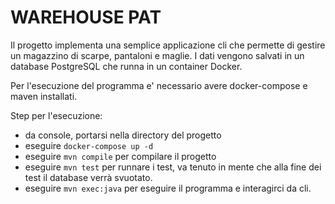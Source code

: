 # WAREHOUSE PAT

Il progetto implementa una semplice applicazione cli che permette di gestire un magazzino di scarpe, pantaloni e maglie.
I dati vengono salvati in un database PostgreSQL che runna in un container Docker.

Per l'esecuzione del programma e' necessario avere docker-compose e maven installati.

Step per l'esecuzione:
- da console, portarsi nella directory del progetto
- eseguire `docker-compose up -d`
- eseguire `mvn compile` per compilare il progetto 
- eseguire `mvn test` per runnare i test, va tenuto in mente che alla fine dei test il database verrà svuotato.
- eseguire `mvn exec:java` per eseguire il programma e interagirci da cli.  